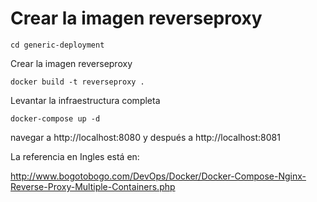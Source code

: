 # Crear la imagen reverseproxy


`cd generic-deployment`

Crear la imagen reverseproxy

`docker build -t reverseproxy .`

Levantar la infraestructura completa

`docker-compose up -d`


navegar a http://localhost:8080 y después a http://localhost:8081


La referencia en Ingles está en:

http://www.bogotobogo.com/DevOps/Docker/Docker-Compose-Nginx-Reverse-Proxy-Multiple-Containers.php

